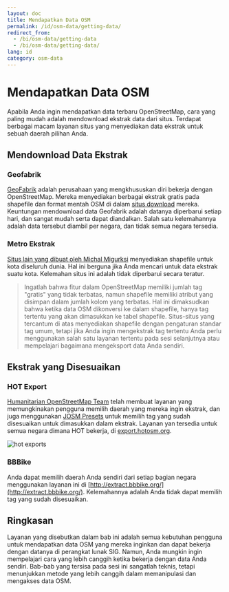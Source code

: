```yaml
---
layout: doc
title: Mendapatkan Data OSM
permalink: /id/osm-data/getting-data/
redirect_from:
  - /bi/osm-data/getting-data
  - /bi/osm-data/getting-data/
lang: id
category: osm-data
---
```


Mendapatkan Data OSM
====================
Apabila Anda ingin mendapatkan data terbaru OpenStreetMap, cara yang paling mudah
adalah mendownload ekstrak data dari situs. Terdapat berbagai macam layanan situs
yang menyediakan data ekstrak untuk sebuah daerah pilihan Anda.

Mendownload Data Ekstrak
------------------------

### Geofabrik
[GeoFabrik](http://geofabrik.de) adalah perusahaan yang mengkhususkan diri bekerja
dengan OpenStreetMap. Mereka menyediakan berbagai ekstrak gratis pada shapefile dan
format mentah OSM di dalam [situs download](http://download.geofabrik.de) mereka.
Keuntungan mendownload data Geofabrik adalah datanya diperbarui setiap hari, dan
sangat mudah serta dapat diandalkan. Salah satu kelemahannya adalah data tersebut
diambil per negara, dan tidak semua negara tersedia.

### Metro Ekstrak
[Situs lain yang dibuat oleh Michal Migurksi](http://metro.teczno.com/) menyediakan
shapefile untuk kota diseluruh dunia. Hal ini berguna jika Anda mencari untuk data
ekstrak suatu kota. Kelemahan situs ini adalah tidak diperbarui secara teratur.

>Ingatlah bahwa fitur dalam OpenStreetMap memiliki jumlah tag "gratis" yang
>tidak terbatas, namun shapefile memiliki atribut yang disimpan dalam jumlah
>kolom yang terbatas. Hal ini dimaksudkan bahwa ketika data OSM dikonversi
>ke dalam shapefile, hanya tag tertentu yang akan dimasukkan ke tabel shapefile.
>Situs-situs yang tercantum di atas menyediakan shapefile dengan pengaturan
>standar tag umum, tetapi jika Anda ingin mengekstrak tag tertentu Anda perlu
>menggunakan salah satu layanan tertentu pada sesi selanjutnya atau mempelajari
>bagaimana mengeksport data Anda sendiri.

Ekstrak yang Disesuaikan
-------------------------

### HOT Export
[Humanitarian OpenStreetMap Team](https://www.hotosm.org) telah membuat layanan yang
memungkinakan pengguna memilih daerah yang mereka ingin ekstrak, dan juga menggunakan
[JOSM Presets](/id/josm/josm-presets/) untuk memilih tag yang sudah disesuaikan untuk
dimasukkan dalam ekstrak. Layanan yan tersedia untuk semua negara dimana HOT bekerja, di
[export.hotosm.org](http://export.hotosm.org).

![hot exports][]

### BBBike
Anda dapat memilih daerah Anda sendiri dari setiap bagian negara menggunakan layanan ini di
[http://extract.bbbike.org/](http://extract.bbbike.org/). Kelemahannya adalah Anda tidak
dapat memilih tag yang sudah disesuaikan.

Ringkasan
----------
Layanan yang disebutkan dalam bab ini adalah semua kebutuhan pengguna untuk mendapatkan data
OSM yang mereka inginkan dan dapat bekerja dengan datanya di perangkat lunak SIG. Namun, Anda
mungkin ingin mempelajari cara yang lebih canggih ketika bekerja dengan data Anda sendiri.
Bab-bab yang tersisa pada sesi ini sangatlah teknis, tetapi menunjukkan metode yang lebih
canggih dalam memanipulasi dan mengakses data OSM.


[hot exports]: /images/osm-data/hot-exports.png
